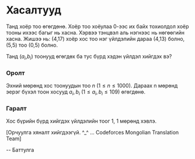 Хасалтууд
=========
Танд хоёр тоо өгөгдөнө. Хоёр тоо хоёулаа 0-ээс их байх тохиолдол хоёр тооны ихээс багыг нь хасна. Хэрвээ тэнцвэл аль нэгнээс нь нөгөөгийн хасна. Жишээ нь: ($4$,$17$) хоёр хос тоо нэг үйлдэлийн дараа ($4$,$13$) болно,  ($5$,$5$) тоо ($0$,$5$) болно.
 
Танд ($a_i$,$b_i$) тоонууд өгөгдөх ба тус бүрд хэдэн үйлдэл хийгдэх вэ?

### Оролт
Эхний мөрөнд хос тоонуудын тоо $n$ ($1  ≤  n  ≤  1000$). Дараах n мөрөнд эерэг бүхэл тоон хосууд $a_i$, $b_i$ ($1  ≤  a_i,  b_i  ≤  109$) өгөгдөнө.

### Гаралт
Хос бүрийн бүрд хийгдэх үйлдэлийн тоог 1, 1 мөрөнд хэвлэ.

[Орчуулга хяналт хийгдээгүй. ^_^ ... Codeforces Mongolian Translation Team]

-- Баттулга
